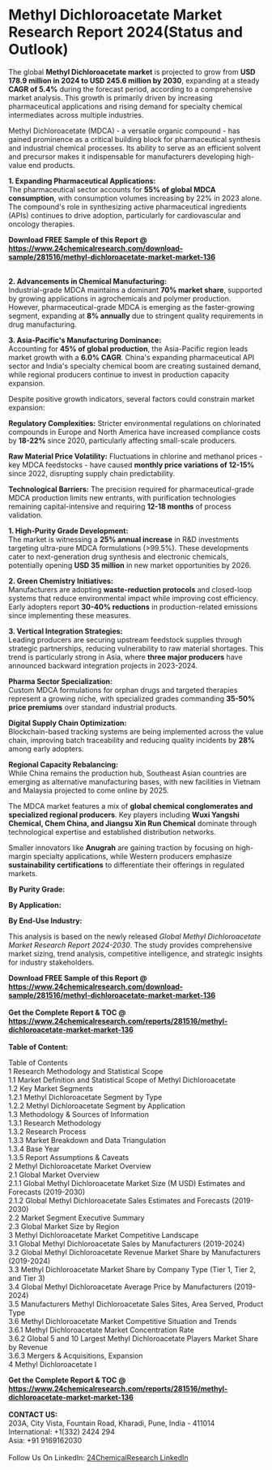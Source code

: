 <h1>Methyl Dichloroacetate Market Research Report 2024(Status and Outlook)</h1><p>The global <strong>Methyl Dichloroacetate market</strong> is projected to grow from <strong>USD 178.9 million in 2024 to USD 245.6 million by 2030</strong>, expanding at a steady <strong>CAGR of 5.4%</strong> during the forecast period, according to a comprehensive market analysis. This growth is primarily driven by increasing pharmaceutical applications and rising demand for specialty chemical intermediates across multiple industries.</p><p>Methyl Dichloroacetate (MDCA) - a versatile organic compound - has gained prominence as a critical building block for pharmaceutical synthesis and industrial chemical processes. Its ability to serve as an efficient solvent and precursor makes it indispensable for manufacturers developing high-value end products.</p><p><strong>1. Expanding Pharmaceutical Applications:</strong><br>
The pharmaceutical sector accounts for <strong>55% of global MDCA consumption</strong>, with consumption volumes increasing by 22% in 2023 alone. The compound's role in synthesizing active pharmaceutical ingredients (APIs) continues to drive adoption, particularly for cardiovascular and oncology therapies.</p><div><b>Download FREE Sample of this Report @ 
            <a href="https://www.24chemicalresearch.com/download-sample/281516/methyl-dichloroacetate-market-market-136">
            https://www.24chemicalresearch.com/download-sample/281516/methyl-dichloroacetate-market-market-136</a></b></div><br><p><strong>2. Advancements in Chemical Manufacturing:</strong><br>
Industrial-grade MDCA maintains a dominant <strong>70% market share</strong>, supported by growing applications in agrochemicals and polymer production. However, pharmaceutical-grade MDCA is emerging as the faster-growing segment, expanding at <strong>8% annually</strong> due to stringent quality requirements in drug manufacturing.</p><p><strong>3. Asia-Pacific's Manufacturing Dominance:</strong><br>
Accounting for <strong>45% of global production</strong>, the Asia-Pacific region leads market growth with a <strong>6.0% CAGR</strong>. China's expanding pharmaceutical API sector and India's specialty chemical boom are creating sustained demand, while regional producers continue to invest in production capacity expansion.</p><p>Despite positive growth indicators, several factors could constrain market expansion:</p><p><strong>Regulatory Complexities:</strong> Stricter environmental regulations on chlorinated compounds in Europe and North America have increased compliance costs by <strong>18-22%</strong> since 2020, particularly affecting small-scale producers.</p><p><strong>Raw Material Price Volatility:</strong> Fluctuations in chlorine and methanol prices - key MDCA feedstocks - have caused <strong>monthly price variations of 12-15%</strong> since 2022, disrupting supply chain predictability.</p><p><strong>Technological Barriers:</strong> The precision required for pharmaceutical-grade MDCA production limits new entrants, with purification technologies remaining capital-intensive and requiring <strong>12-18 months</strong> of process validation.</p><p><strong>1. High-Purity Grade Development:</strong><br>
The market is witnessing a <strong>25% annual increase</strong> in R&amp;D investments targeting ultra-pure MDCA formulations (&gt;99.5%). These developments cater to next-generation drug synthesis and electronic chemicals, potentially opening <strong>USD 35 million</strong> in new market opportunities by 2026.</p><p><strong>2. Green Chemistry Initiatives:</strong><br>
Manufacturers are adopting <strong>waste-reduction protocols</strong> and closed-loop systems that reduce environmental impact while improving cost efficiency. Early adopters report <strong>30-40% reductions</strong> in production-related emissions since implementing these measures.</p><p><strong>3. Vertical Integration Strategies:</strong><br>
Leading producers are securing upstream feedstock supplies through strategic partnerships, reducing vulnerability to raw material shortages. This trend is particularly strong in Asia, where <strong>three major producers</strong> have announced backward integration projects in 2023-2024.</p><p><strong>Pharma Sector Specialization:</strong><br>
	Custom MDCA formulations for orphan drugs and targeted therapies represent a growing niche, with specialized grades commanding <strong>35-50% price premiums</strong> over standard industrial products.</p><p><strong>Digital Supply Chain Optimization:</strong><br>
	Blockchain-based tracking systems are being implemented across the value chain, improving batch traceability and reducing quality incidents by <strong>28%</strong> among early adopters.</p><p><strong>Regional Capacity Rebalancing:</strong><br>
	While China remains the production hub, Southeast Asian countries are emerging as alternative manufacturing bases, with new facilities in Vietnam and Malaysia projected to come online by 2025.</p><p>The MDCA market features a mix of <strong>global chemical conglomerates and specialized regional producers</strong>. Key players including <strong>Wuxi Yangshi Chemical, Chem China, and Jiangsu Xin Run Chemical</strong> dominate through technological expertise and established distribution networks.</p><p>Smaller innovators like <strong>Anugrah</strong> are gaining traction by focusing on high-margin specialty applications, while Western producers emphasize <strong>sustainability certifications</strong> to differentiate their offerings in regulated markets.</p><p><strong>By Purity Grade:</strong></p><p><strong>By Application:</strong></p><p><strong>By End-Use Industry:</strong></p><p>This analysis is based on the newly released <em>Global Methyl Dichloroacetate Market Research Report 2024-2030</em>. The study provides comprehensive market sizing, trend analysis, competitive intelligence, and strategic insights for industry stakeholders.</p><div><b>Download FREE Sample of this Report @ 
            <a href="https://www.24chemicalresearch.com/download-sample/281516/methyl-dichloroacetate-market-market-136">
            https://www.24chemicalresearch.com/download-sample/281516/methyl-dichloroacetate-market-market-136</a></b></div><br><div><b>Get the Complete Report & TOC @ 
            <a href="https://www.24chemicalresearch.com/reports/281516/methyl-dichloroacetate-market-market-136">
            https://www.24chemicalresearch.com/reports/281516/methyl-dichloroacetate-market-market-136</a></b></div><br>
            <b>Table of Content:</b><p>Table of Contents<br />
 1 Research Methodology and Statistical Scope<br />
 1.1 Market Definition and Statistical Scope of Methyl Dichloroacetate<br />
 1.2 Key Market Segments<br />
 1.2.1 Methyl Dichloroacetate Segment by Type<br />
 1.2.2 Methyl Dichloroacetate Segment by Application<br />
 1.3 Methodology & Sources of Information<br />
 1.3.1 Research Methodology<br />
 1.3.2 Research Process<br />
 1.3.3 Market Breakdown and Data Triangulation<br />
 1.3.4 Base Year<br />
 1.3.5 Report Assumptions & Caveats<br />
 2 Methyl Dichloroacetate Market Overview<br />
 2.1 Global Market Overview<br />
 2.1.1 Global Methyl Dichloroacetate Market Size (M USD) Estimates and Forecasts (2019-2030)<br />
 2.1.2 Global Methyl Dichloroacetate Sales Estimates and Forecasts (2019-2030)<br />
 2.2 Market Segment Executive Summary<br />
 2.3 Global Market Size by Region<br />
 3 Methyl Dichloroacetate Market Competitive Landscape<br />
 3.1 Global Methyl Dichloroacetate Sales by Manufacturers (2019-2024)<br />
 3.2 Global Methyl Dichloroacetate Revenue Market Share by Manufacturers (2019-2024)<br />
 3.3 Methyl Dichloroacetate Market Share by Company Type (Tier 1, Tier 2, and Tier 3)<br />
 3.4 Global Methyl Dichloroacetate Average Price by Manufacturers (2019-2024)<br />
 3.5 Manufacturers Methyl Dichloroacetate Sales Sites, Area Served, Product Type<br />
 3.6 Methyl Dichloroacetate Market Competitive Situation and Trends<br />
 3.6.1 Methyl Dichloroacetate Market Concentration Rate<br />
 3.6.2 Global 5 and 10 Largest Methyl Dichloroacetate Players Market Share by Revenue<br />
 3.6.3 Mergers & Acquisitions, Expansion<br />
 4 Methyl Dichloroacetate I</p><div><b>Get the Complete Report & TOC @ 
            <a href="https://www.24chemicalresearch.com/reports/281516/methyl-dichloroacetate-market-market-136">
            https://www.24chemicalresearch.com/reports/281516/methyl-dichloroacetate-market-market-136</a></b></div><br><b>CONTACT US:</b><br>
            203A, City Vista, Fountain Road, Kharadi, Pune, India - 411014<br>
            International: +1(332) 2424 294<br>
            Asia: +91 9169162030 <br><br>
            Follow Us On LinkedIn: <a href="https://www.linkedin.com/company/24chemicalresearch/">24ChemicalResearch LinkedIn</a>